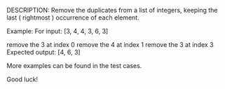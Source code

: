 DESCRIPTION:
Remove the duplicates from a list of integers, keeping the last ( rightmost ) occurrence of each element.

Example:
For input: [3, 4, 4, 3, 6, 3]

remove the 3 at index 0
remove the 4 at index 1
remove the 3 at index 3
Expected output: [4, 6, 3]

More examples can be found in the test cases.

Good luck!
